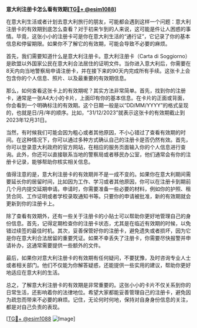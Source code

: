 **意大利注册卡怎么看有效期[[TG💪+ @esim1088](https://t.me/s/esim1088)]**

在意大利生活或者计划去意大利旅行的朋友，可能都会遇到这样一个问题：意大利注册卡的有效期到底怎么查看？对于初来乍到的人来说，这可能是件让人困惑的事情。毕竟，这张小小的注册卡可是你在意大利生活的“通行证”，它记录了你的基本信息和停留期限。如果你不了解它的有效期，可能会导致不必要的麻烦。

首先，我们需要知道什么是意大利注册卡。意大利注册卡（Carta di Soggiorno）是欧盟以外国家公民在意大利合法居住的证明文件。当你进入意大利后，你需要在8天内向当地警察局申请注册卡，并在接下来的90天内完成所有手续。这张卡上会包含你的个人信息、照片、以及最重要的有效期信息。

那么，如何查看这张卡上的有效期呢？其实方法非常简单。首先，找到你的注册卡，通常是一张A4大小的卡片，上面印有你的基本信息。在卡片的正面或背面，你会看到一个明确标注的有效期。这个日期一般是以“DD/MM/YYYY”的格式呈现的，也就是日/月/年的顺序。比如，“31/12/2023”就表示这张卡的有效期截止到2023年12月31日。

当然，有时候我们可能会因为粗心或者其他原因，不小心错过了查看有效期的时间。在这种情况下，你可以通过多种方式确认自己的注册卡是否仍然有效。首先，你可以登录意大利政府的官方网站，在相应的服务页面输入你的个人信息进行查询。此外，你还可以直接联系当地的警察局或者移民办公室，他们通常会有你的注册卡记录，能够帮助你核实相关信息。

值得注意的是，意大利注册卡的有效期并不是一成不变的。如果你在意大利期间需要延长你的居留时间，比如因为工作、学习或者其他原因，你可以在注册卡到期前几个月内提交延期申请。申请时，你需要准备一些必要的材料，例如你的护照、租赁合同、工作证明或者学校录取通知书等。只要你的申请被批准，新的有效期就会更新到你的注册卡上。

除了查看有效期外，还有一些关于注册卡的小贴士可以帮助你更好地管理自己的身份信息。首先，记得定期检查你的注册卡状态，尤其是在临近有效期的时候，以免错过续签的最佳时机。其次，妥善保管好你的注册卡，避免遗失或者损坏，因为它是你在意大利合法居留的重要凭证。如果不幸丢失了注册卡，你需要尽快报警并申请补办，这通常需要提供一些额外的文件。

最后，如果你对意大利注册卡的有效期有任何疑问，不要犹豫，及时咨询专业人士或者相关部门。他们不仅能为你解答疑惑，还能提供一些实用的建议，帮助你更好地适应在意大利的生活。

总之，了解意大利注册卡的有效期是非常重要的。这张小小的卡片不仅关系到你的日常生活，还影响着你的法律地位。希望大家都能妥善管理自己的注册卡，避免因为疏忽而带来不必要的麻烦。记住，无论何时何地，保持对自身身份信息的关注，都是对自己负责的表现。

[[TG💪+ @esim1088](https://t.me/s/esim1088) ![Image](https://i.postimg.cc/4NQfJmqS/Snipaste-2025-05-13-00-14-12.png)]